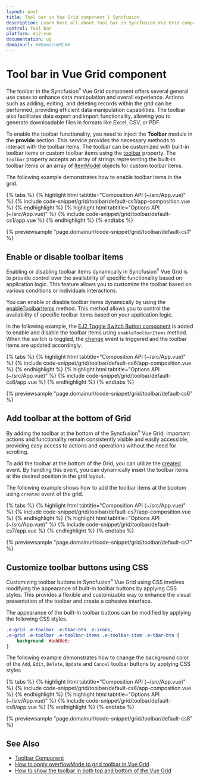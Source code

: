 ```yaml
---
layout: post
title: Tool bar in Vue Grid component | Syncfusion
description: Learn here all about Tool bar in Syncfusion Vue Grid component of Syncfusion Essential JS 2 and more.
control: Tool bar 
platform: ej2-vue
documentation: ug
domainurl: ##DomainURL##
---
```


# Tool bar in Vue Grid component

The toolbar in the Syncfusion<sup style="font-size:70%">&reg;</sup> Vue Grid component offers several general use cases to enhance data manipulation and overall experience. Actions such as adding, editing, and deleting records within the grid can be performed, providing efficient data manipulation capabilities. The toolbar also facilitates data export and import functionality, allowing you to generate downloadable files in formats like Excel, CSV, or PDF. 

To enable the toolbar functionality, you need to inject the **Toolbar** module in the **provide** section. This service provides the necessary methods to interact with the toolbar items. The toolbar can be customized with built-in toolbar items or custom toolbar items using the [toolbar](https://ej2.syncfusion.com/vue/documentation/api/grid/#toolbar) property. The `toolbar` property accepts an array of strings representing the built-in toolbar items or an array of [ItemModel](https://ej2.syncfusion.com/vue/documentation/api/toolbar/itemModel/) objects for custom toolbar items.

The following example demonstrates how to enable toolbar items in the grid.

{% tabs %}
{% highlight html tabtitle="Composition API (~/src/App.vue)" %}
{% include code-snippet/grid/toolbar/default-cs1/app-composition.vue %}
{% endhighlight %}
{% highlight html tabtitle="Options API (~/src/App.vue)" %}
{% include code-snippet/grid/toolbar/default-cs1/app.vue %}
{% endhighlight %}
{% endtabs %}
        
{% previewsample "page.domainurl/code-snippet/grid/toolbar/default-cs1" %}

## Enable or disable toolbar items

Enabling or disabling toolbar items dynamically in Syncfusion<sup style="font-size:70%">&reg;</sup> Vue Grid is to provide control over the availability of specific functionality based on application logic. This feature allows you to customize the toolbar based on various conditions or individuals interactions. 

You can enable or disable toolbar items dynamically by using the [enableToolbarItems](https://ej2.syncfusion.com/vue/documentation/api/grid/#enabletoolbaritems) method. This method allows you to control the availability of specific toolbar items based on your application logic.

In the following example, the [EJ2 Toggle Switch Button component](https://ej2.syncfusion.com/vue/documentation/switch/getting-started) is added to enable and disable the toolbar items using `enableToolbarItems` method. When the switch is toggled, the [change](https://ej2.syncfusion.com/vue/documentation/api/switch/#change) event is triggered and the toolbar items are updated accordingly.

{% tabs %}
{% highlight html tabtitle="Composition API (~/src/App.vue)" %}
{% include code-snippet/grid/toolbar/default-cs6/app-composition.vue %}
{% endhighlight %}
{% highlight html tabtitle="Options API (~/src/App.vue)" %}
{% include code-snippet/grid/toolbar/default-cs6/app.vue %}
{% endhighlight %}
{% endtabs %}
        
{% previewsample "page.domainurl/code-snippet/grid/toolbar/default-cs6" %}

## Add toolbar at the bottom of Grid

By adding the toolbar at the bottom of the Syncfusion<sup style="font-size:70%">&reg;</sup> Vue Grid, important actions and functionality remain consistently visible and easily accessible, providing easy access to actions and operations without the need for scrolling.

To add the toolbar at the bottom of the Grid, you can utilize the [created](https://ej2.syncfusion.com/vue/documentation/api/grid/#created) event. By handling this event, you can dynamically insert the toolbar items at the desired position in the grid layout.

The following example shows how to add the toolbar items at the bootom using `created` event of the grid.

{% tabs %}
{% highlight html tabtitle="Composition API (~/src/App.vue)" %}
{% include code-snippet/grid/toolbar/default-cs7/app-composition.vue %}
{% endhighlight %}
{% highlight html tabtitle="Options API (~/src/App.vue)" %}
{% include code-snippet/grid/toolbar/default-cs7/app.vue %}
{% endhighlight %}
{% endtabs %}
        
{% previewsample "page.domainurl/code-snippet/grid/toolbar/default-cs7" %}

## Customize toolbar buttons using CSS

Customizing toolbar buttons in Syncfusion<sup style="font-size:70%">&reg;</sup> Vue Grid using CSS involves modifying the appearance of built-in toolbar buttons by applying CSS styles. This provides a flexible and customizable way to enhance the visual presentation of the toolbar and create a cohesive interface.

The appearance of the built-in toolbar buttons can be modified by applying the following CSS styles.

```css
.e-grid .e-toolbar .e-tbar-btn .e-icons,
.e-grid .e-toolbar .e-toolbar-items .e-toolbar-item .e-tbar-btn {
    background: #add8e6;   
}
```

The following example demonstrates how to change the background color of the `Add`, `Edit`, `Delete`, `Update` and `Cancel` toolbar buttons by applying CSS styles

{% tabs %}
{% highlight html tabtitle="Composition API (~/src/App.vue)" %}
{% include code-snippet/grid/toolbar/default-cs8/app-composition.vue %}
{% endhighlight %}
{% highlight html tabtitle="Options API (~/src/App.vue)" %}
{% include code-snippet/grid/toolbar/default-cs8/app.vue %}
{% endhighlight %}
{% endtabs %}
        
{% previewsample "page.domainurl/code-snippet/grid/toolbar/default-cs8" %}


## See Also

* [Toolbar Component](../../toolbar/getting-started/)
* [How to apply overflowMode to grid toolbar in Vue Grid](https://www.syncfusion.com/forums/157193/how-to-apply-overflowmode-to-grid-toolbar-in-vue-grid)
* [How to show the  toolbar in both top and bottom of the Vue Grid](https://www.syncfusion.com/forums/163079/how-to-show-the-toolbar-in-both-top-and-bottom-of-the-vue-grid)